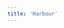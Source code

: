 ```yaml
---
title: 'Harbour'
---
```


<script setup>
import { defineAsyncComponent } from 'vue';
const StatusPage = defineAsyncComponent(() => import('../.vitepress/theme/components/StatusPage.vue'));
</script>

<StatusPage />
